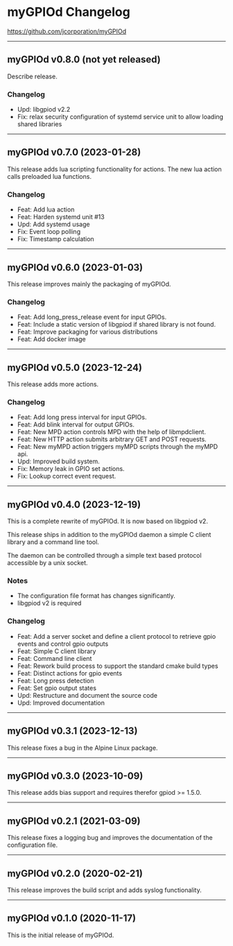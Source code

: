 # myGPIOd Changelog

https://github.com/jcorporation/myGPIOd

***

## myGPIOd v0.8.0 (not yet released)

Describe release.

### Changelog

- Upd: libgpiod v2.2
- Fix: relax security configuration of systemd service unit to allow loading shared libraries

***

## myGPIOd v0.7.0 (2023-01-28)

This release adds lua scripting functionality for actions. The new lua action calls preloaded lua functions.

### Changelog

- Feat: Add lua action
- Feat: Harden systemd unit #13
- Upd: Add systemd usage
- Fix: Event loop polling
- Fix: Timestamp calculation

***

## myGPIOd v0.6.0 (2023-01-03)

This release improves mainly the packaging of myGPIOd.

### Changelog

- Feat: Add long_press_release event for input GPIOs.
- Feat: Include a static version of libgpiod if shared library is not found.
- Feat: Improve packaging for various distributions
- Feat: Add docker image

***

## myGPIOd v0.5.0 (2023-12-24)

This release adds more actions.

### Changelog

- Feat: Add long press interval for input GPIOs.
- Feat: Add blink interval for output GPIOs.
- Feat: New MPD action controls MPD with the help of libmpdclient.
- Feat: New HTTP action submits arbitrary GET and POST requests.
- Feat: New myMPD action triggers myMPD scripts through the myMPD api.
- Upd: Improved build system.
- Fix: Memory leak in GPIO set actions.
- Fix: Lookup correct event request.

***

## myGPIOd v0.4.0 (2023-12-19)

This is a complete rewrite of myGPIOd. It is now based on libgpiod v2.

This release ships in addition to the myGPIOd daemon a simple C client library and a command line tool.

The daemon can be controlled through a simple text based protocol accessible by a unix socket.

### Notes

- The configuration file format has changes significantly.
- libgpiod v2 is required

### Changelog

- Feat: Add a server socket and define a client protocol to retrieve gpio events and control gpio outputs
- Feat: Simple C client library
- Feat: Command line client
- Feat: Rework build process to support the standard cmake build types
- Feat: Distinct actions for gpio events
- Feat: Long press detection
- Feat: Set gpio output states
- Upd: Restructure and document the source code
- Upd: Improved documentation

***

## myGPIOd v0.3.1 (2023-12-13)

This release fixes a bug in the Alpine Linux package.

***

## myGPIOd v0.3.0 (2023-10-09)

This release adds bias support and requires therefor gpiod >= 1.5.0.

***

## myGPIOd v0.2.1 (2021-03-09)

This release fixes a logging bug and improves the documentation of the configuration file.

***

## myGPIOd v0.2.0 (2020-02-21)

This release improves the build script and adds syslog functionality.

***

## myGPIOd v0.1.0 (2020-11-17)

This is the initial release of myGPIOd.
